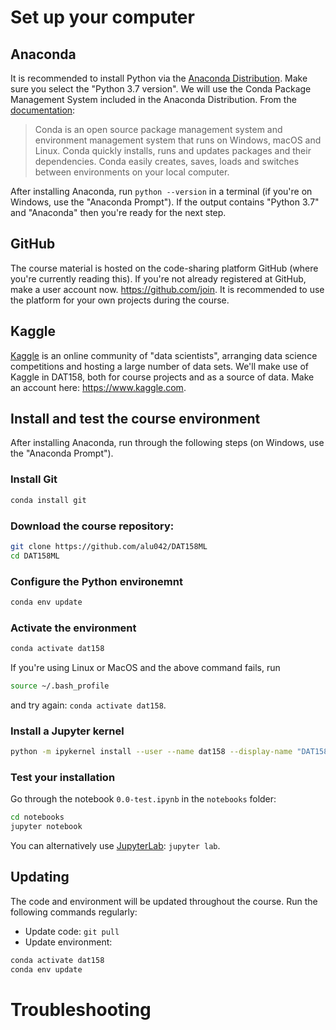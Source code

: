 # Set up your computer

## Anaconda
It is recommended to install Python via the [Anaconda Distribution](https://www.anaconda.com/download). Make sure you select the "Python 3.7 version". We will use the Conda Package Management System included in the Anaconda Distribution. From the [documentation](https://conda.io/docs):
> Conda is an open source package management system and environment management system that runs on Windows, macOS and Linux. Conda quickly installs, runs and updates packages and their dependencies. Conda easily creates, saves, loads and switches between environments on your local computer. 

After installing Anaconda, run `python --version` in a terminal (if you're on Windows, use the "Anaconda Prompt"). If the output contains "Python 3.7" and "Anaconda" then you're ready for the next step.

## GitHub
The course material is hosted on the code-sharing platform GitHub (where you're currently reading this). If you're not already registered at GitHub, make a user account now. https://github.com/join. It is recommended to use the platform for your own projects during the course. 

## Kaggle
[Kaggle](https://www.kaggle.com) is an online community of "data scientists", arranging data science competitions and hosting a large number of data sets. We'll make use of Kaggle in DAT158, both for course projects and as a source of data. Make an account here: https://www.kaggle.com. 

## Install and test the course environment
After installing Anaconda, run through the following steps (on Windows, use the "Anaconda Prompt").

### Install Git
```bash
conda install git
```

### Download the course repository: 
```bash
git clone https://github.com/alu042/DAT158ML
cd DAT158ML
```

### Configure the Python environemnt
```bash
conda env update
```

### Activate the environment
```bash
conda activate dat158
```
If you're using Linux or MacOS and the above command fails, run
```bash 
source ~/.bash_profile
``` 
and try again: `conda activate dat158`.

### Install a Jupyter kernel
```bash
python -m ipykernel install --user --name dat158 --display-name "DAT158"
```

### Test your installation
Go through the notebook `0.0-test.ipynb` in the `notebooks` folder:
```bash
cd notebooks
jupyter notebook
```
You can alternatively use [JupyterLab](https://github.com/jupyterlab/jupyterlab): `jupyter lab`.

## Updating
The code and environment will be updated throughout the course. Run the following commands regularly: 
* Update code: `git pull`
* Update environment: 
```bash
conda activate dat158
conda env update
```


# Troubleshooting
